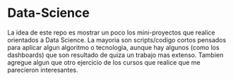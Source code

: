 # Data-Science
La idea de este repo es mostrar un poco los mini-proyectos que realice orientados a Data Science. La mayoria son scripts/codigo cortos pensados para aplicar algun algoritmo o tecnologia, aunque hay algunos (como los dashboards) que son resultado de quiza un trabajo mas extenso. Tambien agregue algun que otro ejercicio de los cursos que realice que me parecieron interesantes.

